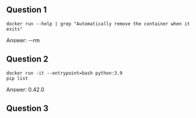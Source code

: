 ## Question 1
```
docker run --help | grep "Automatically remove the container when it exits"
```
Answer: --rm

## Question 2
```
docker run -it --entrypoint=bash python:3.9
pip list
```
Answer: 0.42.0

## Question 3